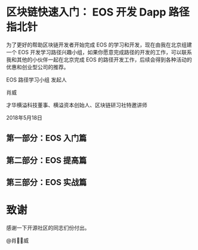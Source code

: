 # 区块链快速入门： EOS 开发 Dapp 路径 指北针

为了更好的帮助区块链开发者开始完成 EOS 的学习和开发，现在由我在北京组建一个 EOS 开发学习路径兴趣小组，如果你愿意完成路径的开发的工作，可以联系我和其他的小伙伴一起在北京完成 EOS 的路径开发工作，后续会得到各种活动的优惠和创业型公司的推荐。

EOS 路径学习小组 发起人

肖威

才华横溢科技董事、横溢资本创始人、区块链研习社特邀讲师

2018年5月18日

## 第一部分：EOS 入门篇

## 第二部分：EOS 提高篇


## 第三部分：EOS 实战篇



# 致谢
感谢一下开源社区的同志们份付出。

@肖威
